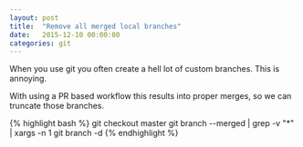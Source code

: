 ```yaml
---
layout: post
title:  "Remove all merged local branches"
date:   2015-12-10 00:00:00
categories: git
---
```

When you use git you often create a hell lot of custom branches.
This is annoying.

With using a PR based workflow this results into proper merges, so
we can truncate those branches.

{% highlight bash %}
git checkout master
git branch --merged | grep -v "\*" | xargs -n 1 git branch -d
{% endhighlight %}
